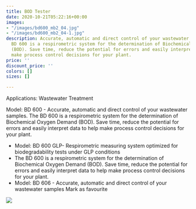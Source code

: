 ```yaml
---
title: BOD Tester
date: 2020-10-21T05:22:16+00:00
images:
- "/images/bd600_mb2_04.jpg"
- "/images/bd600_mb2_04-1.jpg"
description: Accurate, automatic and direct control of your wastewater samples. The
  BD 600 is a respirometric system for the determination of Biochemical Oxygen Demand
  (BOD). Save time, reduce the potential for errors and easily interpret data to help
  make process control decisions for your plant.
price: ''
discount_price: ''
colors: []
sizes: []

---
```

Applications: Wastewater Treatment

Model: BD 600 - Accurate, automatic and direct control of your wastewater samples. The BD 600 is a respirometric system for the determination of Biochemical Oxygen Demand (BOD). Save time, reduce the potential for errors and easily interpret data to help make process control decisions for your plant.

* Model: BD 600 GLP- Respirometric measuring system optimized for biodegradability tests under GLP conditions
* The BD 600 is a respirometric system for the determination of Biochemical Oxygen Demand (BOD). Save time, reduce the potential for errors and easily interpret data to help make process control decisions for your plant.
* Model: BD 606 - Accurate, automatic and direct control of your wastewater samples Mark as favourite

![](http://enviotech.com.bd/images/product/water.png)